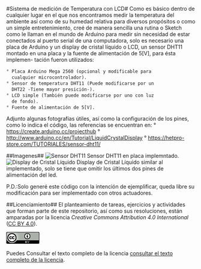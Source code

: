 #Sistema de medición de Temperatura con LCD#
Como es básico dentro de cualquier lugar en el que nos encontramos 
medir la temperatura del ambiente así como de su humedad relativa
para diversos propósitos o como un simple entretenimiento, creé de
manera sencilla una rutina o Sketch como le llaman en el mundo de 
Arduino para medir sin necesidad de estar conectados al puerto 
serial de una computadora, solo es necesario una placa de Arduino
y un display de cristal líquido o LCD, un sensor DHT11 montado en 
una placa y la fuente de alimentación de 5[V], para ésta implemen-
tación fueron utilizados:

	° Placa Arduino Mega 2560 (opcional y modificable para 
	  cualquier microcontrolador).
	° Sensor de temperatura DHT11 (Puede modificarse por un 
	  DHT22 -Tiene mayor presición-).
	° LCD simple (También puede modificarse por uno con luz
	  de fondo).
	° Fuente de alimentación de 5[V].

Adjunto algunas fotografías útiles, así como la configuración de 
los pines, como lo indica el código, las referencias se encuentran
en:
	° https://create.arduino.cc/projecthub
	° http://www.arduino.cc/en/Tutorial/LiquidCrystalDisplay
	° https://hetpro-store.com/TUTORIALES/sensor-dht11/

##Imagenes##
![Sensor DHT11](/DHT11.png)
Sensor DHT11 en placa implemntado.
![Display de Cristal Líquido](/LCDwithBackgroundLight.png)
Display de Cristal Líquido similar al implementado, solo se tiene
que omitir los últimos dos pines de alimentación del led.

P.D.:Solo generé este código con la intención de ejemplificar,
queda libre su modificación para ser implementado con otros 
actuadores.

##Licenciamiento##
El planteamiento de tareas, ejercicios y actividades que forman parte
de este repositorio, así como sus resoluciones, están amparadas por la
licencia _Creative Commons Attribution 4.0 International_
([CC BY 4.0](https://creativecommons.org/licenses/by/4.0/)).

![CC BY 4.0](./CCBY4.0_88x31.png "CC BY 4.0")

Puedes Consultar el texto completo de la licencia
[consultar el texto completo de la licencia](./COPYING.md).
